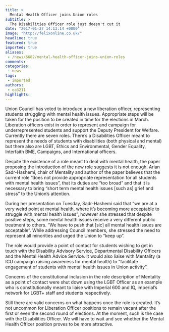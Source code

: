 ```yaml
---
title: >
  Mental Health Officer joins Union roles
subtitle: >
  The Disabilities Officer role just doesn't cut it
date: "2017-01-27 14:13:14 +0000"
image: "http://felixonline.co.uk/"
headline: true
featured: true
imported: true
aliases:
 - /news/6682/mental-health-officer-joins-union-roles
comments:
categories:
 - news
tags:
 - imported
authors:
 - ea3211
highlights:
---
```


Union Council has voted to introduce a new liberation officer, representing students struggling with mental health issues. Appropriate steps will be taken for the position to be created in time for the elections in March.
Liberation officers exist in order to represent and campaign for underrepresented students and support the Deputy President for Welfare. Currently there are seven roles. There’s a Disabilities Officer meant to represent the needs of students with disabilities (both physical and mental) but there also are LGBT, Ethics and Environmental, Gender Equality, Interfaith BME, Campaigns, and International officers.

Despite the existence of a role meant to deal with mental health, the paper proposing the introduction of the new role suggests it is not enough. Arian Sadr-Hashemi, chair of Mentality and author of the paper believes that the current role “does not provide appropriate representation for all students with mental health issues”, that its duties are “too broad” and that it is necessary to bring “short term mental health issues [such as] grief and stress” to the Union’s attention.

During her presentation on Tuesday, Sadr-Hashemi said that “we are at a very weird point at mental health, where it’s becoming more acceptable to struggle with mental health issues”, however she stressed that despite positive steps, some mental health issues receive a very different public treatment to others. “We have to push that [sic] all mental health issues are acceptable”. While addressing Council members, she stressed the need to represent all minorities and urged the Union to “keep up”.

The role would provide a point of contact for students wishing to get in touch with the Disability Advisory Service, Departmental Disability Officers and the Mental Health Advice Service. It would also liaise with Mentality  (a ICU campaign raising awareness for mental health) to “facilitate engagement of students with mental health issues in Union activity”.

Concerns of the constitutional inclusion in the role description of Mentality as a point of contact were shut down using the LGBT Officer as an example who is constitutionally meant to liaise with Imperial 600 and IQ, imperial’s network for LGBT+ staff and students respectively.

Still there are valid concerns on what happens once the role is created. It’s not uncommon for Liberation Officer positions to remain vacant after the first or even the second round of elections. At the moment, such is the case with the Disabilities Officer. We will have to wait and see whether the Mental Health Officer position proves to be more attractive.
